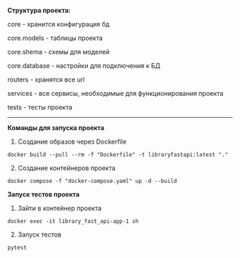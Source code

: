 **Структура проекта:**

core - хранится конфигурация бд

core.models - таблицы проекта

core.shema - схемы для моделей

core.database - настройки для подключения к БД

routers - хранятся все url

services - все сервисы, необходимые для функционирования проекта

tests - тесты проекта

---

**Команды для запуска проекта**

1. Создание образов через Dockerfile
```
docker build --pull --rm -f "Dockerfile" -t libraryfastapi:latest "." 
```
2. Создание контейнеров проекта
```
docker compose -f "docker-compose.yaml" up -d --build
```

**Запуск тестов проекта**
1. Зайти в контейнер проекта
```
docker exec -it library_fast_api-app-1 sh
```
2. Запуск тестов
```
pytest
```

